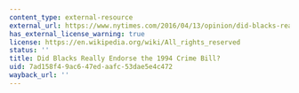 ```yaml
---
content_type: external-resource
external_url: https://www.nytimes.com/2016/04/13/opinion/did-blacks-really-endorse-the-1994-crime-bill.html
has_external_license_warning: true
license: https://en.wikipedia.org/wiki/All_rights_reserved
status: ''
title: Did Blacks Really Endorse the 1994 Crime Bill?
uid: 7ad158f4-9ac6-47ed-aafc-53dae5e4c472
wayback_url: ''
---
```

